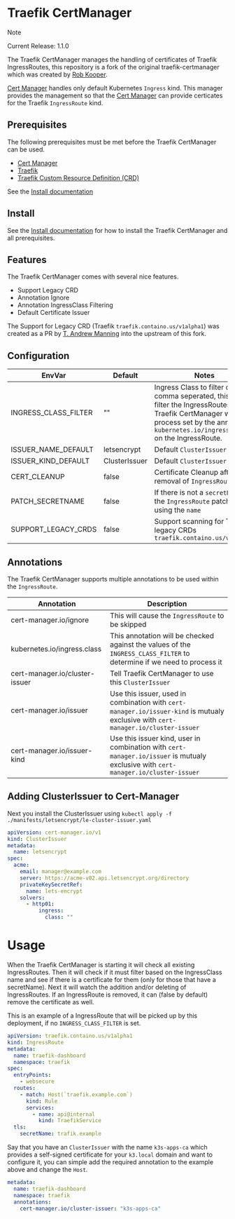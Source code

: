# Traefik CertManager

> [!NOTE]
> 
> Current Release: 1.1.0

The Traefik CertManager manages the handling of certificates of Traefik IngressRoutes, this repository is a fork of the original traefik-certmanager which was created by [Rob Kooper](https://github.com/robkooper).

[Cert Manager](https://cert-manager.io) handles only default Kubernetes `Ingress` kind.
This manager provides the management so that the [Cert Manager](https://cert-manager.io) can provide certicates for the Traefik `IngressRoute` kind.

## Prerequisites

The following prerequisites must be met before the Traefik CertManager can be used.

- [Cert Manager](https://cert-manager.io)
- [Traefik](https://traefik.io)
- [Traefik Custom Resource Definition (CRD)](https://doc.traefik.io/traefik/reference/dynamic-configuration/kubernetes-crd/)

See the [Install documentation](./docs/INSTALL.md)

## Install

See the [Install documentation](./docs/INSTALL.md) for how to install the Traefik CertManager and all prerequisites.

## Features

The Traefik CertManager comes with several nice features.

* Support Legacy CRD
* Annotation Ignore
* Annotation IngressClass Filtering
* Default Certificate Issuer

The Support for Legacy CRD (Traefik `traefik.containo.us/v1alpha1`) was created as a PR by [T. Andrew Manning](https://github.com/manning-ncsa) into the upstream of this fork.

## Configuration

| EnvVar               | Default       | Notes                                                                                                                                                                                         |
| -------------------- | ------------- | --------------------------------------------------------------------------------------------------------------------------------------------------------------------------------------------- |
| INGRESS_CLASS_FILTER | ""            | Ingress Class to filter on, comma seperated, this will filter the IngressRoutes the Traefik CertManager will process set by the annotation `kubernetes.io/ingress.class` on the IngressRoute. |
| ISSUER_NAME_DEFAULT  | letsencrypt   | Default `ClusterIssuer`                                                                                                                                                                       |
| ISSUER_KIND_DEFAULT  | ClusterIssuer | Default `ClusterIssuer` King                                                                                                                                                                  |
| CERT_CLEANUP         | false         | Certificate Cleanup after removal of `IngressRoute`                                                                                                                                           |
| PATCH_SECRETNAME     | false         | If there is not a `secretName` in the `IngressRoute` patch it by using the `name`                                                                                                             |
| SUPPORT_LEGACY_CRDS  | false         | Support scanning for Traefik legacy CRDs `traefik.containo.us/v1alpha1`                                                                                                                       |

## Annotations

The Traefik CertManager supports multiple annotations to be used within the `IngressRoute`.

| Annotation                     | Description                                                                                                                        |
| ------------------------------ | ---------------------------------------------------------------------------------------------------------------------------------- |
| cert-manager.io/ignore         | This will cause the `IngressRoute` to be skipped                                                                                   |
| kubernetes.io/ingress.class    | This annotation will be checked against the values of the `INGRESS_CLASS_FILTER` to determine if we need to process it             |
| cert-manager.io/cluster-issuer | Tell Traefik CertManager to use this `ClusterIssuer`                                                                               |
| cert-manager.io/issuer         | Use this issuer, used in combination with `cert-manager.io/issuer-kind` is mutualy exclusive with `cert-manager.io/cluster-issuer` |
| cert-manager.io/issuer-kind    | Use this issuer kind, user in combination with `cert-manager.io/issuer` is mutualy exclusive with `cert-manager.io/cluster-issuer` |


## Adding ClusterIssuer to Cert-Manager

Next you install the ClusterIssuer using `kubectl apply -f ./manifests/letsencrypt/le-cluster-issuer.yaml`

```yaml
apiVersion: cert-manager.io/v1
kind: ClusterIssuer
metadata:
  name: letsencrypt
spec:
  acme:
    email: manager@example.com
    server: https://acme-v02.api.letsencrypt.org/directory
    privateKeySecretRef:
      name: lets-encrypt
    solvers:
      - http01:
          ingress:
            class: ""
```

# Usage

When the Traefik CertManager is starting it will check all existing IngressRoutes.
Then it will check if it must filter based on the IngressClass name and see if there is a certificate for them (only for those that have a secretName). 
Next it will watch the addition and/or deleting of IngressRoutes. 
If an IngressRoute is removed, it can (false by default) remove the certificate as well.

This is an example of a IngressRoute that will be picked up by this deployment,
if no `INGRESS_CLASS_FILTER` is set.

```yaml
apiVersion: traefik.containo.us/v1alpha1
kind: IngressRoute
metadata:
  name: traefik-dashboard
  namespace: traefik
spec:
  entryPoints:
    - websecure
  routes:
    - match: Host(`traefik.example.com`)
      kind: Rule
      services:
        - name: api@internal
          kind: TraefikService
  tls:
    secretName: trafik.example
```

Say that you have an `ClusterIssuer` with the name `k3s-apps-ca` which provides a self-signed certificate
for your `k3.local` domain and want to configure it, you can simple add the required annotation to the
example above and change the `Host`.

```yaml
metadata:
  name: traefik-dashboard
  namespace: traefik
  annotations:
    cert-manager.io/cluster-issuer: "k3s-apps-ca"
```
